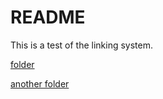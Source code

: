 # README

This is a test of the linking system. 

[folder](folder)

[another folder](docs)

[folder]: https://google.com
[docs]: https://google.com
